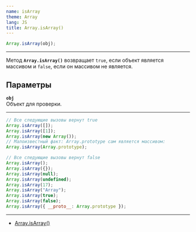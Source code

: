 ```yaml
---
name: isArray
theme: Array
lang: JS
title: Array.isArray()
---
```


```js
Array.isArray(obj);
```

---

Метод **`Array.isArray()`** возвращает `true`, если объект является массивом и `false`, если он массивом не является.

## Параметры

**`obj`**<br />
Объект для проверки.

---

```js
// Все следующие вызовы вернут true
Array.isArray([]);
Array.isArray([1]);
Array.isArray(new Array());
// Малоизвестный факт: Array.prototype сам является массивом:
Array.isArray(Array.prototype);

// Все следующие вызовы вернут false
Array.isArray();
Array.isArray({});
Array.isArray(null);
Array.isArray(undefined);
Array.isArray(17);
Array.isArray("Array");
Array.isArray(true);
Array.isArray(false);
Array.isArray({ __proto__: Array.prototype });
```

---

- [Array.isArray()](https://developer.mozilla.org/ru/docs/Web/JavaScript/Reference/Global_Objects/Array/isArray)
